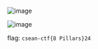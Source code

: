 ![image](https://github.com/user-attachments/assets/60d6f07a-54ce-413d-8de2-8e00c21607e6)

![image](https://github.com/user-attachments/assets/f928b909-6d88-4f46-a0da-3862007f3e6d)

flag: `csean-ctf{8 Pillars}24`
